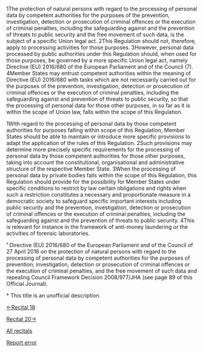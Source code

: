 
1The protection of natural persons with regard to the processing of personal data by competent authorities for the purposes of the prevention, investigation, detection or prosecution of criminal offences or the execution of criminal penalties, including the safeguarding against and the prevention of threats to public security and the free movement of such data, is the subject of a specific Union legal act. 2This Regulation should not, therefore, apply to processing activities for those purposes. 3However, personal data processed by public authorities under this Regulation should, when used for those purposes, be governed by a more specific Union legal act, namely Directive (EU) 2016/680 of the European Parliament and of the Council (7). 4Member States may entrust competent authorities within the meaning of Directive (EU) 2016/680 with tasks which are not necessarily carried out for the purposes of the prevention, investigation, detection or prosecution of criminal offences or the execution of criminal penalties, including the safeguarding against and prevention of threats to public security, so that the processing of personal data for those other purposes, in so far as it is within the scope of Union law, falls within the scope of this Regulation.


1With regard to the processing of personal data by those competent authorities for purposes falling within scope of this Regulation, Member States should be able to maintain or introduce more specific provisions to adapt the application of the rules of this Regulation. 2Such provisions may determine more precisely specific requirements for the processing of personal data by those competent authorities for those other purposes, taking into account the constitutional, organisational and administrative structure of the respective Member State. 3When the processing of personal data by private bodies falls within the scope of this Regulation, this Regulation should provide for the possibility for Member States under specific conditions to restrict by law certain obligations and rights when such a restriction constitutes a necessary and proportionate measure in a democratic society to safeguard specific important interests including public security and the prevention, investigation, detection or prosecution of criminal offences or the execution of criminal penalties, including the safeguarding against and the prevention of threats to public security. 4This is relevant for instance in the framework of anti-money laundering or the activities of forensic laboratories.


¹ Directive (EU) 2016/680 of the European Parliament and of the Council of 27 April 2016 on the protection of natural persons with regard to the processing of personal data by competent authorities for the purposes of prevention, investigation, detection or prosecution of criminal offences or the execution of criminal penalties, and the free movement of such data and repealing Council Framework Decision 2008/977/JHA (see page 89 of this Official Journal).


 \* This title is an unofficial description.




[←Recital 18](https://gdpr-info.eu/recitals/no-18/ "18 - Not Applicable to Personal or Household Activities")


[Recital 20→](https://gdpr-info.eu/recitals/no-20/ "20 - Respecting the Independence of the Judiciary")


[All recitals](https://gdpr-info.eu/recitals/)

[Report error](https://gdpr-info.eu/gf/?TB_iframe=true&height=306 "Your message")

